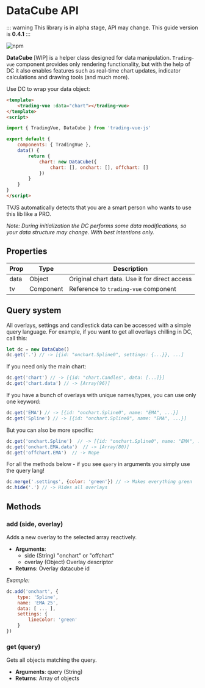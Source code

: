 # DataCube API

::: warning
This library is in alpha stage, API may change. This guide version is **0.4.1**
:::

![npm](https://img.shields.io/npm/v/trading-vue-js.svg?color=brightgreen&label=Current%20lib%20version)

**DataCube** [WIP] is a helper class designed for data manipulation. `Trading-vue` component provides only rendering functionality, but with the help of DC it also enables features such as real-time chart updates, indicator calculations and drawing tools (and much more).

Use DC to wrap your data object:

```html
<template>
    <trading-vue :data="chart"></trading-vue>
</template>
<script>

import { TradingVue, DataCube } from 'trading-vue-js'

export default {
    components: { TradingVue },
    data() {
        return {
            chart: new DataCube({
                chart: [], onchart: [], offchart: []
            })
        }
    }
}
</script>

```

TVJS automatically detects that you are a smart person who wants to use this lib like a PRO.

*Note: During initialization the DC performs some data modifications, so your data structure may change. With best intentions only.*

## Properties

| Prop | Type | Description |
|---|---|---|
| data | Object | Original chart data. Use it for direct access  |
| tv | Component | Reference to `trading-vue` component |

## Query system

All overlays, settings and candlestick data can be accessed with a simple query language. For example, if you want to get all overlays chilling in DC, call this:

```js
let dc = new DataCube()
dc.get('.') // -> [{id: "onchart.Spline0", settings: {...}}, ...]
```

If you need only the main chart:

```js
dc.get('chart') // -> [{id: "chart.Candles", data: [...]}]
dc.get('chart.data') // -> [Array(96)]
```

If you have a bunch of overlays with unique names/types, you can use only one keyword:

```js
dc.get('EMA') // -> [{id: "onchart.Spline0", name: "EMA", ...}]
dc.get('Spline') // -> [{id: "onchart.Spline0", name: "EMA", ...}]
```

But you can also be more specific:

```js
dc.get('onchart.Spline')  // -> [{id: "onchart.Spline0", name: "EMA", ...}]
dc.get('onchart.EMA.data')  // -> [Array(80)]
dc.get('offchart.EMA')  // -> Nope
```

For all the methods below - if you see `query` in arguments you simply use the query lang!

```js
dc.merge('.settings', {color: 'green'}) // -> Makes everything green
dc.hide('.') // -> Hides all overlays
```

## Methods

### add (side, overlay)

Adds a new overlay to the selected array reactively.

* **Arguments**:
    - side (String) "onchart" or "offchart"
    - overlay (Object) Overlay descriptor
* **Returns**: Overlay datacube id


*Example:*

```js
dc.add('onchart', {
    type: 'Spline',
    name: 'EMA 25',
    data: [ ... ],
    settings: {
        lineColor: 'green'
    }
})
```

### get (query)

Gets all objects matching the query.

* **Arguments**: query (String)
* **Returns**: Array of objects

